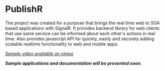 PublishR
========

The project was created for a purpose that brings the real time web to SOA based applications with SignalR. 
It provides backend library for web clients that use same service can be informed about each other's actions in real time. 
Also provides javascript API for quickly, easily and securely adding scalable realtime functionality to web and mobile apps.

_[Sample video available on vimeo]( https://vimeo.com/63431591 "Simple PublishR demo")_

**_Sample applications and documentation will be presented soon._**
